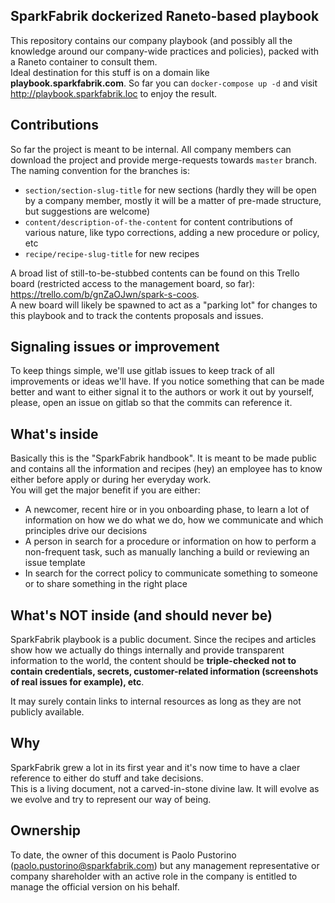 ## SparkFabrik dockerized Raneto-based playbook

This repository contains our company playbook (and possibly all the knowledge around our company-wide practices and policies), packed with a Raneto container to consult them.  
Ideal destination for this stuff is on a domain like **playbook.sparkfabrik.com**. So far you can `docker-compose up -d` and visit http://playbook.sparkfabrik.loc to enjoy the result.

## Contributions

So far the project is meant to be internal. All company members can download the project and provide merge-requests towards `master` branch.  
The naming convention for the branches is:

* `section/section-slug-title` for new sections (hardly they will be open by a company member, mostly it will be a matter of pre-made structure, but suggestions are welcome)
* `content/description-of-the-content` for content contributions of various nature, like typo corrections, adding a new procedure or policy, etc
* `recipe/recipe-slug-title` for new recipes

A broad list of still-to-be-stubbed contents can be found on this Trello board (restricted access to the management board, so far): https://trello.com/b/gnZaOJwn/spark-s-coos.  
A new board will likely be spawned to act as a "parking lot" for changes to this playbook and to track the contents proposals and issues.

## Signaling issues or improvement

To keep things simple, we'll use gitlab issues to keep track of all improvements or ideas we'll have. If you notice something that can be made better and want to either signal it to the authors or work it out by yourself, please, open an issue on gitlab so that the commits can reference it.

## What's inside

Basically this is the "SparkFabrik handbook". It is meant to be made public and contains all the information and recipes (hey) an employee has to know either before apply or during her everyday work.  
You will get the major benefit if you are either:

* A newcomer, recent hire or in you onboarding phase, to learn a lot of information on how we do what we do, how we communicate and which principles drive our decisions
* A person in search for a procedure or information on how to perform a non-frequent task, such as manually lanching a build or reviewing an issue template
* In search for the correct policy to communicate something to someone or to share something in the right place

## What's NOT inside (and should never be)

SparkFabrik playbook is a public document. Since the recipes and articles show how we actually do things internally and provide transparent information to the world, the content should be **triple-checked not to contain credentials, secrets, customer-related information (screenshots of real issues for example), etc**.  

It may surely contain links to internal resources as long as they are not publicly available.

## Why

SparkFabrik grew a lot in its first year and it's now time to have a claer reference to either do stuff and take decisions.  
This is a living document, not a carved-in-stone divine law. It will evolve as we evolve and try to represent our way of being.

## Ownership

To date, the owner of this document is Paolo Pustorino (paolo.pustorino@sparkfabrik.com) but any management representative or company shareholder with an active role in the company is entitled to manage the official version on his behalf.
